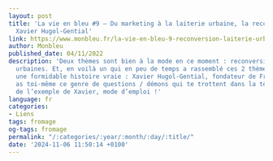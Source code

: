 ```yaml
---
layout: post
title: 'La vie en bleu #9 – Du marketing à la laiterie urbaine, la reconversion de
  Xavier Hugol-Gential'
link: https://www.monbleu.fr/la-vie-en-bleu-9-reconversion-laiterie-urbaine
author: Monbleu
published_date: 04/11/2022
description: 'Deux thèmes sont bien à la mode en ce moment : reconversion pro et laiteries
  urbaines. Et, en voilà un qui en peu de temps a rassemblé ces 2 thèmes pour en faire
  une formidable histoire vraie : Xavier Hugol-Gential, fondateur de Fromaville. Tu
  as toi-même ce genre de questions / démons qui te trottent dans la tête ? Inspire-toi
  de l’exemple de Xavier, mode d’emploi !'
language: fr
categories:
- Liens
tags: fromage
og-tags: fromage
permalink: "/:categories/:year/:month/:day/:title/"
date: '2024-11-06 11:50:14 +0100'
---
```

